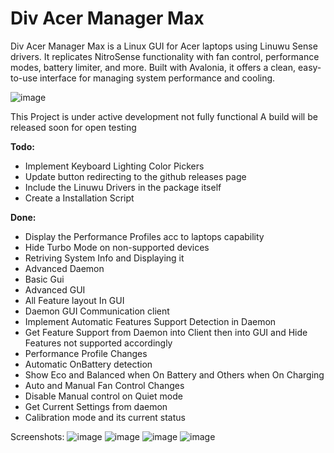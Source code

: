 # Div Acer Manager Max
Div Acer Manager Max is a Linux GUI for Acer laptops using Linuwu Sense drivers. It replicates NitroSense functionality with fan control, performance modes, battery limiter, and more. Built with Avalonia, it offers a clean, easy-to-use interface for managing system performance and cooling.

![image](https://github.com/user-attachments/assets/a0374db2-d6ac-4fdc-a91b-a3d246b41d90)

This Project is under active development not fully functional
A build will be released soon for open testing

**Todo:**
- Implement Keyboard Lighting Color Pickers
- Update button redirecting to the github releases page
- Include the Linuwu Drivers in the package itself
- Create a Installation Script

**Done:**
- Display the Performance Profiles acc to laptops capability
- Hide Turbo Mode on non-supported devices
- Retriving System Info and Displaying it
- Advanced Daemon
- Basic Gui
- Advanced GUI
- All Feature layout In GUI
- Daemon GUI Communication client 
- Implement Automatic Features Support Detection in Daemon
- Get Feature Support from Daemon into Client then into GUI and Hide Features not supported accordingly
- Performance Profile Changes
- Automatic OnBattery detection
- Show Eco and Balanced when On Battery and Others when On Charging
- Auto and Manual Fan Control Changes
- Disable Manual control on Quiet mode
- Get Current Settings from daemon
- Calibration mode and its current status

Screenshots:
![image](https://github.com/user-attachments/assets/40780902-b987-4f36-bfa8-bacf1d1998df)
![image](https://github.com/user-attachments/assets/bce48d68-52f5-48cb-8fd8-6a0ade5d6c43)
![image](https://github.com/user-attachments/assets/32b829ab-59d8-407b-9f6d-d9cf8adaf8f8)
![image](https://github.com/user-attachments/assets/52f603e4-cf4d-49be-b14e-236470274999)

